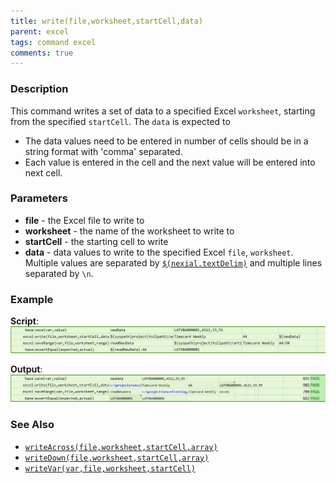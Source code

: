 ```yaml
---
title: write(file,worksheet,startCell,data)
parent: excel
tags: command excel
comments: true
---
```



### Description
This command writes a set of data to a specified Excel `worksheet`, starting from the specified `startCell`.
The `data` is expected to 
- The data values need to be entered in number of cells should be in a string format with 'comma' separated.
- Each value is entered in the cell and the next value will be entered into next cell.


### Parameters
- **file** - the Excel file to write to
- **worksheet** - the name of the worksheet to write to
- **startCell** - the starting cell to write
- **data** - data values to write to the specified Excel `file`, `worksheet`.  Multiple values are separated by 
  [`$(nexial.textDelim)`](../../systemvars/index#nexial.textDelim) and multiple lines separated by `\n`.


### Example
**Script**:<br/>
![script](image/write_01.png)

**Output**:<br/>
![output](image/write_02.png)


### See Also
- [`writeAcross(file,worksheet,startCell,array)`](writeAcross(file,worksheet,startCell,array))
- [`writeDown(file,worksheet,startCell,array)`](writeDown(file,worksheet,startCell,array))
- [`writeVar(var,file,worksheet,startCell)`](writeVar(var,file,worksheet,startCell))
